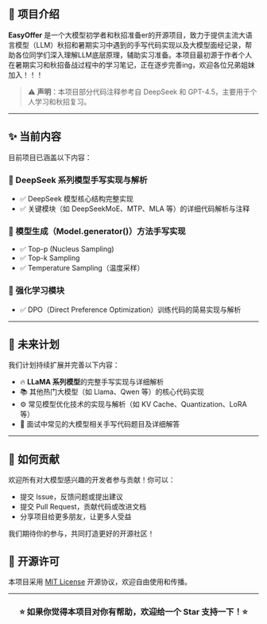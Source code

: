 
## 📝 项目介绍

**EasyOffer** 是一个大模型初学者和秋招准备er的开源项目，致力于提供主流大语言模型（LLM）秋招和暑期实习中遇到的手写代码实现以及大模型面经记录，帮助各位同学们深入理解LLM底层原理，辅助实习准备。本项目最初源于作者个人在暑期实习和秋招备战过程中的学习笔记，正在逐步完善ing，欢迎各位兄弟姐妹加入！！！

> ⚠️ **声明**：本项目部分代码注释参考自 DeepSeek 和 GPT-4.5，主要用于个人学习和秋招复习。

---

## ✨ 当前内容

目前项目已涵盖以下内容：

### 📌 DeepSeek 系列模型手写实现与解析
- ✅ DeepSeek 模型核心结构完整实现
- ✅ 关键模块（如 DeepSeekMoE、MTP、MLA 等）的详细代码解析与注释

### 📌 模型生成（Model.generator()）方法手写实现
- ✅ Top-p (Nucleus Sampling)
- ✅ Top-k Sampling
- ✅ Temperature Sampling（温度采样）

### 📌 强化学习模块
- ✅ DPO（Direct Preference Optimization）训练代码的简易实现与解析

---

## 🚧 未来计划

我们计划持续扩展并完善以下内容：

- 🔥 **LLaMA 系列模型**的完整手写实现与详细解析
- 📚 其他热门大模型（如 Llama、Qwen 等）的核心代码实现
- ⚙️ 常见模型优化技术的实现与解析（如 KV Cache、Quantization、LoRA 等）
- 📝 面试中常见的大模型相关手写代码题目及详细解答

---

## 🤝 如何贡献

欢迎所有对大模型感兴趣的开发者参与贡献！你可以：

- 提交 Issue，反馈问题或提出建议
- 提交 Pull Request，贡献代码或改进文档
- 分享项目给更多朋友，让更多人受益

我们期待你的参与，共同打造更好的开源社区！

## 📜 开源许可

本项目采用 [MIT License](LICENSE) 开源协议，欢迎自由使用和传播。

---

<div align="center">
  <h3>⭐ 如果你觉得本项目对你有帮助，欢迎给一个 Star 支持一下！⭐</h3>
</div>

